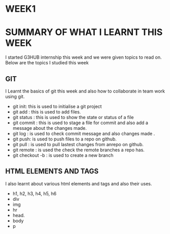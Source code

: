 # WEEK1

# SUMMARY OF WHAT I LEARNT THIS WEEK 

I started G3HUB internship this week and we were given topics to read on. Below are the topics I studied this week 
 
 ## GIT  
 I Learnt the basics of git this week and also how to collaborate in team work using git.  
  
 - git init: this is used to initialise a git project  
 - git add : this is used to add files. 
 - git status : this is used to show the state or status of a file 
 - git commit : this is used to stage a file for commit and also add a message about the changes made. 
 - git log : is used to check commit message and also changes made . 
 - git push: is used to push files to a repo on github. 
 - git pull : is used to pull lastest changes from anrepo on github. 
 - git remote : is used the check the remote branches a repo has. 
 - git checkout -b : is used to create a new branch  
  
 ## HTML ELEMENTS AND TAGS  
  I also learnt about various html elements and tags and also their uses. 
 
- h1, h2, h3, h4, h5, h6 
- div 
- img
- hr
- head. 
- body 
- p 


